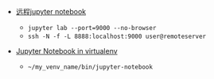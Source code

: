 * [远程jupyter notebook](https://www.blopig.com/blog/2018/03/running-jupyter-notebook-on-a-remote-server-via-ssh/)
  * `jupyter lab --port=9000 --no-browser`
  * `ssh -N -f -L 8888:localhost:9000 user@remoteserver`

* [Jupyter Notebook in virtualenv](https://stackoverflow.com/questions/46051998/jupyter-notebook-in-virtual-enviroment-doesnt-see-the-virtual-env-packages)
  * `~/my_venv_name/bin/jupyter-notebook`

